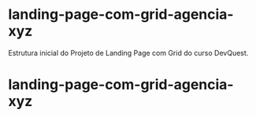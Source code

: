 # landing-page-com-grid-agencia-xyz
Estrutura inicial do Projeto de Landing Page com Grid do curso DevQuest.
# landing-page-com-grid-agencia-xyz
